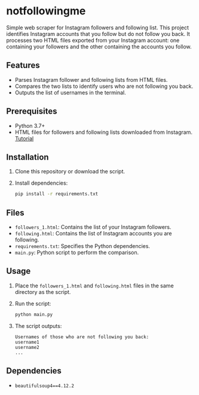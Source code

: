 # notfollowingme
Simple web scraper for Instagram followers and following list. This project identifies Instagram accounts that you follow but do not follow you back. It processes two HTML files exported from your Instagram account: one containing your followers and the other containing the accounts you follow.

## Features
- Parses Instagram follower and following lists from HTML files.
- Compares the two lists to identify users who are not following you back.
- Outputs the list of usernames in the terminal.

## Prerequisites
- Python 3.7+
- HTML files for followers and following lists downloaded from Instagram. [Tutorial](https://help.instagram.com/181231772500920?helpref=about_content)

## Installation

1. Clone this repository or download the script.
2. Install dependencies:

   ```bash
   pip install -r requirements.txt
   ```

## Files
- `followers_1.html`: Contains the list of your Instagram followers.
- `following.html`: Contains the list of Instagram accounts you are following.
- `requirements.txt`: Specifies the Python dependencies.
- `main.py`: Python script to perform the comparison.

## Usage

1. Place the `followers_1.html` and `following.html` files in the same directory as the script.
2. Run the script:

   ```bash
   python main.py
   ```

3. The script outputs:

   ```
   Usernames of those who are not following you back:
   username1
   username2
   ...
   ```

## Dependencies
- `beautifulsoup4==4.12.2`
